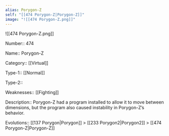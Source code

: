 ```yaml
---
alias: Porygon-Z
self: "[[474 Porygon-Z|Porygon-Z]]"
image: "![[474 Porygon-Z.png]]"
---
```


![[474 Porygon-Z.png]]


Number:: 474

Name:: Porygon-Z

Category:: [[Virtual]]

Type-1:: [[Normal]]

Type-2:: 

Weaknesses:: [[Fighting]] 

Description:: Porygon-Z had a program installed to allow it to move between dimensions, but the program also caused instability in Porygon-Z’s behavior.

Evolutions:: [[137 Porygon|Porygon]] > [[233 Porygon2|Porygon2]] > [[474 Porygon-Z|Porygon-Z]]
